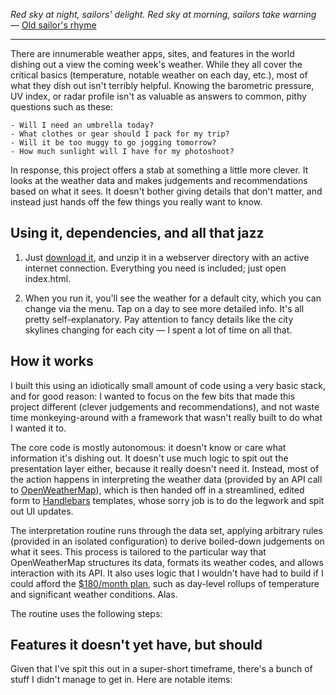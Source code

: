 _Red sky at night, sailors' delight._
_Red sky at morning, sailors take warning_
— [Old sailor's rhyme](http://en.wikipedia.org/wiki/Red_sky_at_morning)

----

There are innumerable weather apps, sites, and features in the world dishing out a view the coming week's weather. While they all cover the critical basics (temperature, notable weather on each day, etc.), most of what they dish out isn't terribly helpful. Knowing the barometric pressure, UV index, or radar profile isn't as valuable as answers to common, pithy questions such as these:

```
- Will I need an umbrella today?
- What clothes or gear should I pack for my trip?
- Will it be too muggy to go jogging tomorrow?
- How much sunlight will I have for my photoshoot?
```

In response, this project offers a stab at something a little more clever. It looks at the weather data and makes judgements and recommendations based on what it sees. It doesn't bother giving details that don't matter, and instead just hands off the few things you really want to know.


## Using it, dependencies, and all that jazz

1. Just [download it](http://github.com/comradecid/RedSky), and unzip it in a webserver directory with an active internet connection. Everything you need is included; just open index.html.

2. When you run it, you'll see the weather for a default city, which you can change via the menu. Tap on a day to see more detailed info. It's all pretty self-explanatory. Pay attention to fancy details like the city skylines changing for each city — I spent a lot of time on all that.


## How it works

I built this using an idiotically small amount of code using a very basic stack, and for good reason: I wanted to focus on the few bits that made this project different (clever judgements and recommendations), and not waste time monkeying-around with a framework that wasn't really built to do what I wanted it to.

The core code is mostly autonomous: it doesn't know or care what information it's dishing out. It doesn't use much logic to spit out the presentation layer either, because it really doesn't need it. Instead, most of the action happens in interpreting the weather data (provided by an API call to [OpenWeatherMap](http://openweathermap.org/forecast5)), which is then handed off in a streamlined, edited form to [Handlebars](http://handlebarsjs.com) templates, whose sorry job is to do the legwork and spit out UI updates.

The interpretation routine runs through the data set, applying arbitrary rules (provided in an isolated configuration) to derive boiled-down judgements on what it sees. This process is tailored to the particular way that OpenWeatherMap structures its data, formats its weather codes, and allows interaction with its API. It also uses logic that I wouldn't have had to build if I could afford the [$180/month plan](http://openweathermap.org/price), such as day-level rollups of temperature and significant weather conditions. Alas.

The routine uses the following steps:


## Features it doesn't yet have, but should

Given that I've spit this out in a super-short timeframe, there's a bunch of stuff I didn't manage to get in. Here are notable items:
